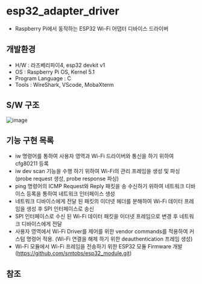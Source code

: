 # esp32_adapter_driver
- Raspberry Pi에서 동작하는 ESP32 Wi-Fi 어댑터 디바이스 드라이버
## 개발환경
- H/W : 라즈베리파이4, esp32 devkit v1 
- OS : Raspberry Pi OS, Kernel 5.1
- Program Language : C
- Tools : WireShark, VScode, MobaXterm
  
## S/W 구조
![image](https://github.com/smtobs/esp32_adapter/assets/50127167/42ce9ebb-83e3-4495-997b-a3e1706e58a4)


## 기능 구현 목록
- iw 명령어를 통하여 사용자 영역과 Wi-Fi 드라이버와 통신을 하기 위하여 cfg80211 등록
- iw dev scan 기능을 수행 하기 위하여 Wi-Fi의 관리 프레임을 생성 및 파싱 (probe request 생성, probe response 파싱)
- ping 명령어의 ICMP Request와 Reply 패킷을 송 수신하기 위하여 네트워크 디바이스 등록을 통하여 네트워크 인터페이스 생성
- 네트워크 디바이스에게 전달 된 패킷의 이더넷 헤더를 분해하여 Wi-Fi 데이터 프레임을 생성 후 SPI 인터페이스로 송신
- SPI 인터페이스로 수신 된 Wi-Fi 데이터 패킷을 이더넷 프레임으로 변경 후 네트워크 디바이스에게 전달
- 사용자 영역에서 Wi-Fi Driver를 제어를 위한 vendor commands를 적용하여 커스텀 명령어 적용. (Wi-Fi 연결을 해제 하기 위한 deauthentication 프레임 생성)
- Wi-Fi 모듈에서 Wi-Fi 프레임을 전송하기 위한 ESP32 모듈 Firmware 개발 (https://github.com/smtobs/esp32_module.git)

## 참조


